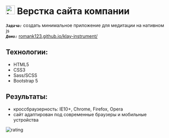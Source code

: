 <h1>
  <img 
    src="https://cdn.icon-icons.com/icons2/534/PNG/512/window-domain_icon-icons.com_52810.png" 
    width="28"
    alt="LOGO"/>
    Верстка сайта компании
</h1>

<strong><em>`Задача:`</em></strong> создать минимальное приложение для медитации на нативном js<br>
<strong><em>`Демо:`</em></strong> <a href="https://romank123.github.io/klay-instrument/" target="_blank"> romank123.github.io/klay-instrument/</a>

## Технологии:

- HTML5
- CSS3
- Sass/SCSS
- Bootstrap 5

## Результаты:

- кроссбраузерность: IE10+, Chrome, Firefox, Opera
- сайт адаптирован под современные браузеры и мобильные устройства

![rating](https://romank123.github.io/images/io-klay.jpg)